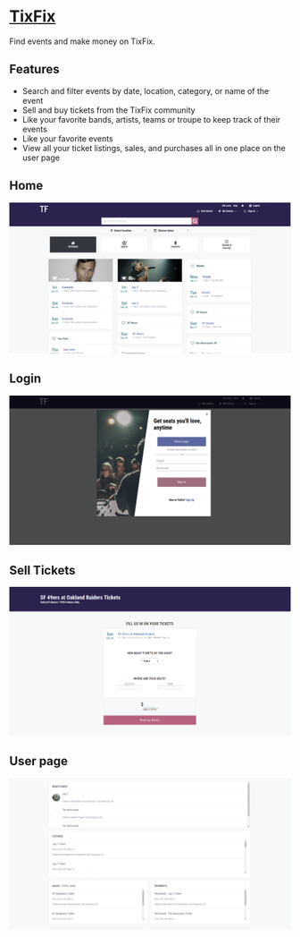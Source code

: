 
# [TixFix](https://tixfix.herokuapp.com/#/)

Find events and make money on TixFix.

## Features
+ Search and filter events by date, location, category, or name of the event
+ Sell and buy tickets from the TixFix community
+ Like your favorite bands, artists, teams or troupe to keep track of their events
+ Like your favorite events
+ View all your ticket listings, sales, and purchases all in one place on the user page

## Home
![TixFix-Home](https://github.com/Strauaar/TixFix/blob/no_subcats/screenshots/tixfix-home.png "TixFix-Home")

## Login
![TixFix-Login](https://github.com/Strauaar/TixFix/blob/no_subcats/screenshots/login-page.png)

## Sell Tickets
![TixFix-Sell-Page](https://github.com/Strauaar/TixFix/blob/no_subcats/screenshots/sell-tickets-page.png)

## User page
![TixFix-Sell-Page](https://github.com/Strauaar/TixFix/blob/no_subcats/screenshots/user-hub.png)
